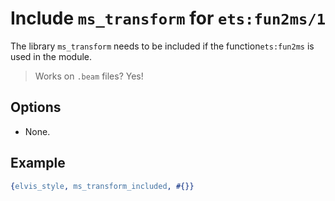 
# Include `ms_transform` for `ets:fun2ms/1`

The library `ms_transform` needs to be included if the function`ets:fun2ms` is used in the module.

> Works on `.beam` files? Yes!

## Options

- None.

## Example

```erlang
{elvis_style, ms_transform_included, #{}}
```

